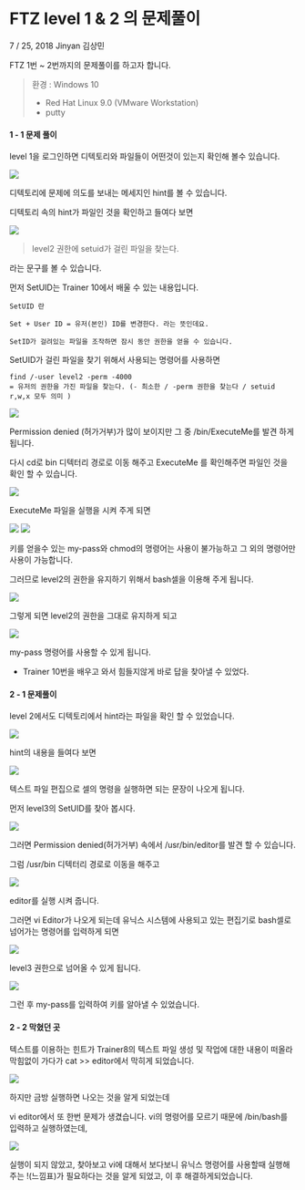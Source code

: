 # FTZ level 1 & 2 의 문제풀이



7 / 25, 2018 Jinyan 김상민	



FTZ 1번 ~ 2번까지의 문제풀이를 하고자 합니다.

> 환경 : Windows 10
>
> - Red Hat Linux 9.0 (VMware Workstation)
> - putty



#### 1 - 1 문제 풀이

level 1을 로그인하면 디텍토리와 파일들이 어떤것이 있는지 확인해 볼수 있습니다.

<img src=https://user-images.githubusercontent.com/37801676/43205231-e2d6afd2-905d-11e8-931d-2dcf043469fb.PNG>

디텍토리에 문제에 의도를 보내는 메세지인 hint를 볼 수 있습니다.

디텍토리 속의 hint가 파일인 것을 확인하고 들여다 보면

<img src=https://user-images.githubusercontent.com/37801676/43205232-e3c84f86-905d-11e8-825e-c2c0290229c5.PNG>

> level2 권한에 setuid가 걸린 파일을 찾는다.

라는 문구를 볼 수 있습니다. 

먼저 SetUID는 Trainer 10에서 배울 수 있는 내용입니다.



```
SetUID 란

Set + User ID = 유저(본인) ID를 변경한다. 라는 뜻인데요.

SetID가 걸려있는 파일을 조작하면 잠시 동안 권한을 얻을 수 있습니다. 
```



SetUID가 걸린 파일을 찾기 위해서 사용되는 명령어를 사용하면

```
find /-user level2 -perm -4000
= 유저의 권한을 가진 파일을 찾는다. (- 최소한 / -perm 권한을 찾는다 / setuid r,w,x 모두 의미 )
```

<img src=https://user-images.githubusercontent.com/37801676/43205238-e5d58e38-905d-11e8-9da8-68a61fec5f9c.PNG>

Permission denied (허가거부)가 많이 보이지만 그 중 /bin/ExecuteMe를 발견 하게 됩니다.



다시 cd로 bin 디텍터리 경로로 이동 해주고 ExecuteMe 를 확인해주면 파일인 것을 확인 할 수 있습니다.

<img src=https://user-images.githubusercontent.com/37801676/43205239-e604f98e-905d-11e8-9fbd-6e3d67271f8a.PNG>

ExecuteMe 파일을 실행을 시켜 주게 되면

<img src=https://user-images.githubusercontent.com/37801676/43205241-e634383e-905d-11e8-8d81-1cedd6e4b4d9.PNG>

<img src=https://user-images.githubusercontent.com/37801676/43205243-e662f5b6-905d-11e8-87d7-b5d2af71f7cb.PNG>

키를 얻을수 있는 my-pass와 chmod의 명령어는 사용이 불가능하고 그 외의 명령어만 사용이 가능합니다.

그러므로 level2의 권한을 유지하기 위해서 bash셀을 이용해 주게 됩니다.

<img src=https://user-images.githubusercontent.com/37801676/43205244-e6912d46-905d-11e8-9a92-f0e4a766d5b8.PNG>

그렇게 되면 level2의 권한을 그대로 유지하게 되고 

<img src=https://user-images.githubusercontent.com/37801676/43207085-2cf282c2-9062-11e8-8b9e-1ffa7ce79608.jpg>

my-pass 명령어를 사용할 수 있게 됩니다.



- Trainer 10번을 배우고 와서 힘들지않게 바로 답을 찾아낼 수 있었다.





#### 2 - 1 문제풀이

level 2에서도 디텍토리에서 hint라는 파일을 확인 할 수 있었습니다.

<img src=https://user-images.githubusercontent.com/37801676/43208689-f011848a-9065-11e8-8f18-dbe3d76aadff.PNG>

hint의 내용을 들여다 보면 

<img src=https://user-images.githubusercontent.com/37801676/43208690-f040dc3a-9065-11e8-950e-865f5c28f4b4.PNG >

텍스트 파일 편집으로 셀의 명령을 실행하면 되는 문장이 나오게 됩니다.



먼저 level3의 SetUID를 찾아 봅시다.

<img src=https://user-images.githubusercontent.com/37801676/43208692-f06d0eea-9065-11e8-9c21-9ffe0de3b1ca.PNG >

그러면 Permission denied(허가거부) 속에서 /usr/bin/editor를 발견 할 수 있습니다.

그럼 /usr/bin 디텍터리 경로로 이동을 해주고 

 <img src=https://user-images.githubusercontent.com/37801676/43208693-f09caa56-9065-11e8-8cba-d46d741394bf.PNG >

editor를 실행 시켜 줍니다.

그러면 vi Editor가 나오게 되는데 유닉스 시스템에 사용되고 있는 편집기로 bash셀로 넘어가는 명령어를 입력하게 되면

<img src= https://user-images.githubusercontent.com/37801676/43208700-f3b9852e-9065-11e8-8e93-140a41cff192.PNG>

level3 권한으로 넘어올 수 있게 됩니다.

<img src=https://user-images.githubusercontent.com/37801676/43208702-f4233b72-9065-11e8-8b6e-89b700a28700.PNG>

그런 후 my-pass를 입력하여 키를 알아낼 수 있었습니다.



#### 2 - 2 막혔던 곳

텍스트를 이용하는 힌트가 Trainer8의 텍스트 파일 생성 및 작업에 대한 내용이 떠올라 막힘없이 가다가 cat >> editor에서 막히게 되었습니다.

<img src=https://user-images.githubusercontent.com/37801676/43208694-f0cb2e26-9065-11e8-9adf-7de2e800dca4.PNG>

하지만 금방 실행하면 나오는 것을 알게 되었는데

vi editor에서 또 한번 문제가 생겼습니다. vi의 명령어를 모르기 때문에 /bin/bash를 입력하고 실행하였는데,

<img src= https://user-images.githubusercontent.com/37801676/43208699-f38dc7c2-9065-11e8-90bb-211267be808a.PNG>

실행이 되지 않았고, 찾아보고 vi에 대해서 보다보니 유닉스 명령어를 사용할때 실행해주는 !(느낌표)가 필요하다는 것을 알게 되었고, 이 후 해결하게되었습니다.